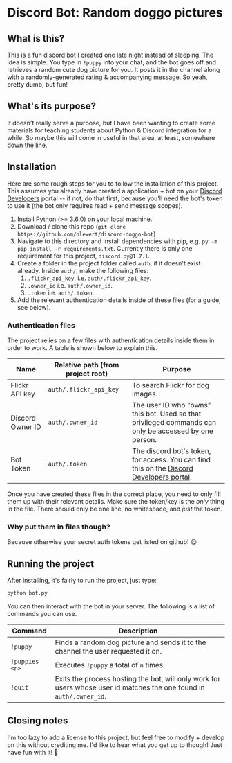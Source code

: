 # Discord Bot: Random doggo pictures

## What is this?
This is a fun discord bot I created one late night instead of sleeping. The idea is simple. You type in `!puppy` into your chat, and the bot goes off and retrieves a random cute dog picture for you. It posts it in the channel along with a randomly-generated rating & accompanying message. So yeah, pretty dumb, but fun!

## What's its purpose?
It doesn't really serve a purpose, but I have been wanting to create some materials for teaching students about Python & Discord integration for a while. So maybe this will come in useful in that area, at least, somewhere down the line.

## Installation
Here are some rough steps for you to follow the installation of this project. This assumes you already have created a application + bot on your [Discord Developers](https://discord.com/developers/applications/) portal -- if not, do that first, because you'll need the bot's token to use it (the bot only requires read + send message scopes).
1) Install Python (>= 3.6.0) on your local machine. 
2) Download / clone this repo (`git clone https://github.com/blewert/discord-doggo-bot`)
3) Navigate to this directory and install dependencies with pip, e.g. `py -m pip install -r requirements.txt`. Currently there is only one requirement for this project, `discord.py@1.7.1`.
4) Create a folder in the project folder called `auth`, if it doesn't exist already. Inside `auth/`, make the following files:
   1) `.flickr_api_key`, i.e. `auth/.flickr_api_key`.
   2) `.owner_id` i.e. `auth/.owner_id`.
   3) `.token` i.e. `auth/.token`.
5) Add the relevant authentication details inside of these files (for a guide, see below). 

### Authentication files
The project relies on a few files with authentication details inside them in order to work. A table is shown below to explain this.

| Name | Relative path (from project root) | Purpose |
| ---- | --------------------------------- | ------- |
| Flickr API key | `auth/.flickr_api_key` | To search Flickr for dog images. |
| Discord Owner ID | `auth/.owner_id` | The user ID who "owns" this bot. Used so that privileged commands can only be accessed by one person. |
| Bot Token | `auth/.token` | The discord bot's token, for access. You can find this on the [Discord Developers portal](https://discord.com/developers/applications/).

Once you have created these files in the correct place, you need to only fill them up with their relevant details. Make sure the token/key is the *only* thing in the file. There should only be one line, no whitespace, and *just* the token.

### Why put them in files though?
Because otherwise your secret auth tokens get listed on github! 😋


## Running the project
After installing, it's fairly to run the project, just type:

```py
python bot.py
```

You can then interact with the bot in your server. The following is a list of commands you can use.

| Command | Description |
| ------- | ----------- |
| `!puppy` | Finds a random dog picture and sends it to the channel the user requested it on. |
| `!puppies <n>` | Executes `!puppy` a total of `n` times. |
| `!quit` | Exits the process hosting the bot, will only work for users whose user id matches the one found in `auth/.owner_id`. |


##  Closing notes
I'm too lazy to add a license to this project, but feel free to modify + develop on this without crediting me. I'd like to hear what you get up to though! Just have fun with it! 🙂